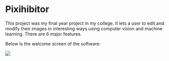 # Pixihibitor
This project was my final year project in my college. It lets a user to edit and modify their images in interesting ways using computer vision and machine learning. There are 6 major features.

Below is the welcome screen of the software:

<img src="https://i.imgur.com/2bgXfqa.png">
